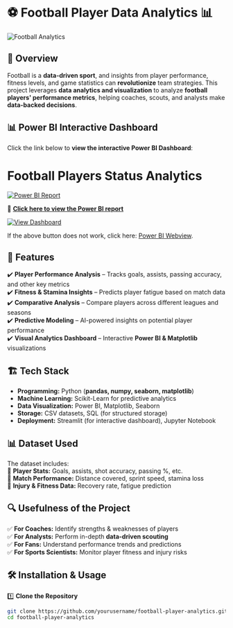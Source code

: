 # ⚽ Football Player Data Analytics 📊  

![Football Analytics](https://your-image-link-here)  

## 📌 Overview  
Football is a **data-driven sport**, and insights from player performance, fitness levels, and game statistics can **revolutionize** team strategies. This project leverages **data analytics and visualization** to analyze **football players' performance metrics**, helping coaches, scouts, and analysts make **data-backed decisions**.  


## 📊 Power BI Interactive Dashboard

Click the link below to **view the interactive Power BI Dashboard**:

# Football Players Status Analytics

[![Power BI Report](https://img.shields.io/badge/PowerBI-Report-blue?style=for-the-badge&logo=power-bi)](https://app.powerbi.com/view?r=eyJrIjoiMWEzYjY1MzMtODI3YS00MWExLWE3MWQtOGY1YjBkZjI4MTY1IiwidCI6ImI5NDFiMTA2LTE1Y2UtNDQ0MS1hZjIwLTkyODU2M2Y1ZWRkOCJ9)

🔗 **[Click here to view the Power BI report](https://app.powerbi.com/view?r=eyJrIjoiMWEzYjY1MzMtODI3YS00MWExLWE3MWQtOGY1YjBkZjI4MTY1IiwidCI6ImI5NDFiMTA2LTE1Y2UtNDQ0MS1hZjIwLTkyODU2M2Y1ZWRkOCJ9)**  




[![View Dashboard](https://img.shields.io/badge/PowerBI-Dashboard-yellow?style=for-the-badge&logo=power-bi)](https://app.powerbi.com/view?r=eyJrIjoiMWEzYjY1MzMtODI3YS00MWExLWE3MWQtOGY1YjBkZjI4MTY1IiwidCI6ImI5NDFiMTA2LTE1Y2UtNDQ0MS1hZjIwLTkyODU2M2Y1ZWRkOCJ9)

If the above button does not work, click here: [Power BI Webview](YOUR_POWER_BI_EMBED_LINK_HERE).

## 🚀 Features  
✔️ **Player Performance Analysis** – Tracks goals, assists, passing accuracy, and other key metrics  
✔️ **Fitness & Stamina Insights** – Predicts player fatigue based on match data  
✔️ **Comparative Analysis** – Compare players across different leagues and seasons  
✔️ **Predictive Modeling** – AI-powered insights on potential player performance  
✔️ **Visual Analytics Dashboard** – Interactive **Power BI & Matplotlib** visualizations  

## 🏗️ Tech Stack  
- **Programming:** Python (**pandas, numpy, seaborn, matplotlib**)  
- **Machine Learning:** Scikit-Learn for predictive analytics  
- **Data Visualization:** Power BI, Matplotlib, Seaborn  
- **Storage:** CSV datasets, SQL (for structured storage)  
- **Deployment:** Streamlit (for interactive dashboard), Jupyter Notebook  

## 📊 Dataset Used  
The dataset includes:  
📌 **Player Stats:** Goals, assists, shot accuracy, passing %, etc.  
📌 **Match Performance:** Distance covered, sprint speed, stamina loss  
📌 **Injury & Fitness Data:** Recovery rate, fatigue prediction  

## 🔍 Usefulness of the Project  
✅ **For Coaches:** Identify strengths & weaknesses of players  
✅ **For Analysts:** Perform in-depth **data-driven scouting**  
✅ **For Fans:** Understand performance trends and predictions  
✅ **For Sports Scientists:** Monitor player fitness and injury risks  

## 🛠️ Installation & Usage  
1️⃣ **Clone the Repository**  
```sh
git clone https://github.com/yourusername/football-player-analytics.git  
cd football-player-analytics  
